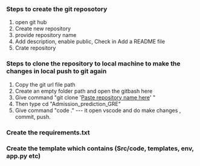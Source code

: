 ### Steps to create the git reposotory 
1. open git hub
2. Create new repository
3. provide repository name
4. Add description, enable public, Check in Add a README file
5. Crate repository

### Steps to clone the repository to local machine to make the changes in local push to git again
1. Copy the git url file path
2. Create an empty folder path and open the gitbash here
3. Give command "git clone '[Paste repository name here](https://github.com/balarajuBalajiVarma/Admission_prediction_GRE.git)' "
4. Then type cd "Admission_prediction_GRE"
5. Give command "code ."  --- it open vscode and do make changes , commit, push.

### Create the requirements.txt
### Create the template which contains (Src/code, templates, env, app.py etc)
